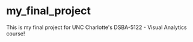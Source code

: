 # my_final_project

This is my final project for UNC Charlotte's DSBA-5122 - Visual Analytics course!

